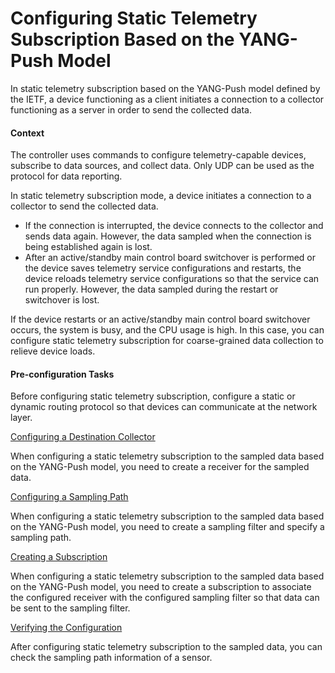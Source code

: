 Configuring Static Telemetry Subscription Based on the YANG-Push Model
======================================================================

In static telemetry subscription based on the YANG-Push model defined by the IETF, a device functioning as a client initiates a connection to a collector functioning as a server in order to send the collected data.

#### Context

The controller uses commands to configure telemetry-capable devices, subscribe to data sources, and collect data. Only UDP can be used as the protocol for data reporting.

In static telemetry subscription mode, a device initiates a connection to a collector to send the collected data.

* If the connection is interrupted, the device connects to the collector and sends data again. However, the data sampled when the connection is being established again is lost.
* After an active/standby main control board switchover is performed or the device saves telemetry service configurations and restarts, the device reloads telemetry service configurations so that the service can run properly. However, the data sampled during the restart or switchover is lost.

If the device restarts or an active/standby main control board switchover occurs, the system is busy, and the CPU usage is high. In this case, you can configure static telemetry subscription for coarse-grained data collection to relieve device loads.


#### Pre-configuration Tasks

Before configuring static telemetry subscription, configure a static or dynamic routing protocol so that devices can communicate at the network layer.


[Configuring a Destination Collector](../../../../software/nev8r10_vrpv8r16/user/vrp/dc_vrp_telemetry_cfg_00196.html)

When configuring a static telemetry subscription to the sampled data based on the YANG-Push model, you need to create a receiver for the sampled data.

[Configuring a Sampling Path](../../../../software/nev8r10_vrpv8r16/user/vrp/dc_vrp_telemetry_cfg_00197.html)

When configuring a static telemetry subscription to the sampled data based on the YANG-Push model, you need to create a sampling filter and specify a sampling path.

[Creating a Subscription](../../../../software/nev8r10_vrpv8r16/user/vrp/dc_vrp_telemetry_cfg_00198.html)

When configuring a static telemetry subscription to the sampled data based on the YANG-Push model, you need to create a subscription to associate the configured receiver with the configured sampling filter so that data can be sent to the sampling filter.

[Verifying the Configuration](../../../../software/nev8r10_vrpv8r16/user/vrp/dc_vrp_telemetry_cfg_00199.html)

After configuring static telemetry subscription to the sampled data, you can check the sampling path information of a sensor.